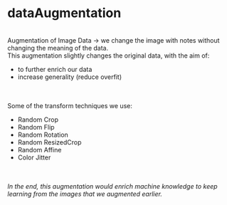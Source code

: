 # dataAugmentation
<br>
Augmentation of Image Data -> we change the image with notes without changing the meaning of the data.
<br>
This augmentation slightly changes the original data, with the aim of:
<br>

- to further enrich our data
- increase generality (reduce overfit)

<br><br>
Some of the transform techniques we use:
<br>

- Random Crop
- Random Flip
- Random Rotation
- Random ResizedCrop
- Random Affine
- Color Jitter

<br><br>
*In the end, this augmentation would enrich machine knowledge to keep learning from the images that we augmented earlier.*
